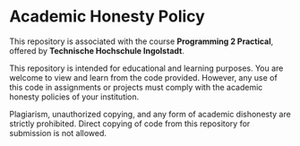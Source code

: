 # Academic Honesty Policy

This repository is associated with the course **Programming 2 Practical**, offered by **Technische Hochschule Ingolstadt**.

This repository is intended for educational and learning purposes. 
You are welcome to view and learn from the code provided. 
However, any use of this code in assignments or projects must comply with the academic honesty policies of your institution.

Plagiarism, unauthorized copying, and any form of academic dishonesty are strictly prohibited. 
Direct copying of code from this repository for submission is not allowed.
